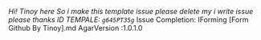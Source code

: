 _Hi! Tinoy here So i make this template issue please delete my i write issue please thanks ID TEMPALE: `g645PT35g`_
Issue Completion: IForming [Form Github By Tinoy].md
AgarVersion :1.0.1.0
